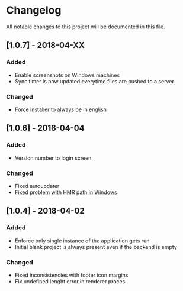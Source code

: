 # Changelog
All notable changes to this project will be documented in this file.

## [1.0.7] - 2018-04-XX
### Added
- Enable screenshots on Windows machines
- Sync timer is now updated everytime files are pushed to a server

### Changed
- Force installer to always be in english

## [1.0.6] - 2018-04-04
### Added
- Version number to login screen

### Changed
- Fixed autoupdater
- Fixed problem with HMR path in Windows

## [1.0.4] - 2018-04-02
### Added
- Enforce only single instance of the application gets run
- Initial blank project is always present even if the backend is empty

### Changed
- Fixed inconsistencies with footer icon margins
- Fix undefined lenght error in renderer proces
